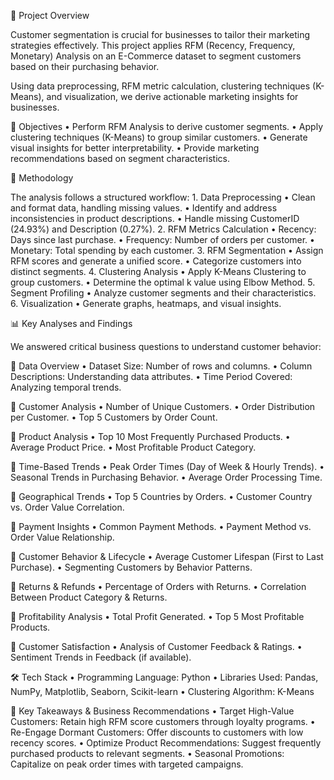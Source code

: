 📖 Project Overview

Customer segmentation is crucial for businesses to tailor their marketing strategies effectively. This project applies RFM (Recency, Frequency, Monetary) Analysis on an E-Commerce dataset to segment customers based on their purchasing behavior.

Using data preprocessing, RFM metric calculation, clustering techniques (K-Means), and visualization, we derive actionable marketing insights for businesses.

🎯 Objectives
	•	Perform RFM Analysis to derive customer segments.
	•	Apply clustering techniques (K-Means) to group similar customers.
	•	Generate visual insights for better interpretability.
	•	Provide marketing recommendations based on segment characteristics.

 📌 Methodology

The analysis follows a structured workflow:
	1.	Data Preprocessing
	•	Clean and format data, handling missing values.
	•	Identify and address inconsistencies in product descriptions.
	•	Handle missing CustomerID (24.93%) and Description (0.27%).
	2.	RFM Metrics Calculation
	•	Recency: Days since last purchase.
	•	Frequency: Number of orders per customer.
	•	Monetary: Total spending by each customer.
	3.	RFM Segmentation
	•	Assign RFM scores and generate a unified score.
	•	Categorize customers into distinct segments.
	4.	Clustering Analysis
	•	Apply K-Means Clustering to group customers.
	•	Determine the optimal k value using Elbow Method.
	5.	Segment Profiling
	•	Analyze customer segments and their characteristics.
	6.	Visualization
	•	Generate graphs, heatmaps, and visual insights.

 📊 Key Analyses and Findings

We answered critical business questions to understand customer behavior:

🔹 Data Overview
	•	Dataset Size: Number of rows and columns.
	•	Column Descriptions: Understanding data attributes.
	•	Time Period Covered: Analyzing temporal trends.

🔹 Customer Analysis
	•	Number of Unique Customers.
	•	Order Distribution per Customer.
	•	Top 5 Customers by Order Count.

🔹 Product Analysis
	•	Top 10 Most Frequently Purchased Products.
	•	Average Product Price.
	•	Most Profitable Product Category.

🔹 Time-Based Trends
	•	Peak Order Times (Day of Week & Hourly Trends).
	•	Seasonal Trends in Purchasing Behavior.
	•	Average Order Processing Time.

🔹 Geographical Trends
	•	Top 5 Countries by Orders.
	•	Customer Country vs. Order Value Correlation.

🔹 Payment Insights
	•	Common Payment Methods.
	•	Payment Method vs. Order Value Relationship.

🔹 Customer Behavior & Lifecycle
	•	Average Customer Lifespan (First to Last Purchase).
	•	Segmenting Customers by Behavior Patterns.

🔹 Returns & Refunds
	•	Percentage of Orders with Returns.
	•	Correlation Between Product Category & Returns.

🔹 Profitability Analysis
	•	Total Profit Generated.
	•	Top 5 Most Profitable Products.

🔹 Customer Satisfaction
	•	Analysis of Customer Feedback & Ratings.
	•	Sentiment Trends in Feedback (if available).

 🛠️ Tech Stack
	•	Programming Language: Python
	•	Libraries Used: Pandas, NumPy, Matplotlib, Seaborn, Scikit-learn
	•	Clustering Algorithm: K-Means

 📢 Key Takeaways & Business Recommendations
	•	Target High-Value Customers: Retain high RFM score customers through loyalty programs.
	•	Re-Engage Dormant Customers: Offer discounts to customers with low recency scores.
	•	Optimize Product Recommendations: Suggest frequently purchased products to relevant segments.
	•	Seasonal Promotions: Capitalize on peak order times with targeted campaigns.
